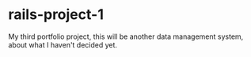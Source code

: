 # rails-project-1
My third portfolio project, this will be another data management system, about what I haven't decided yet.

